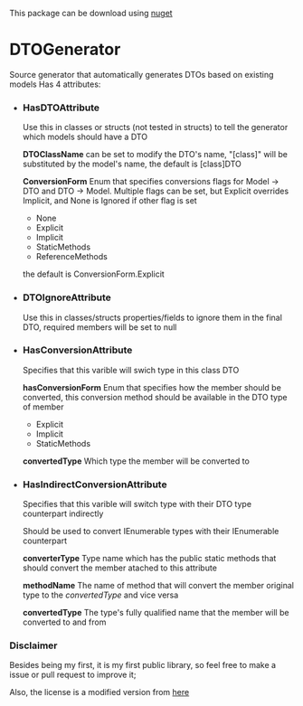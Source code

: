 This package can be download using [nuget](https://www.nuget.org/packages/SynoLib.Generators.DTOGenerator)
# DTOGenerator
Source generator that automatically generates DTOs based on existing models
Has 4 attributes:
- ### HasDTOAttribute
  Use this in classes or structs (not tested in structs) to tell the generator which models should have a DTO
  
  **DTOClassName** can be set to modify the DTO's name, "\[class\]" will be substituted by the model's name, the default is \[class\]DTO
  
  **ConversionForm** Enum that specifies conversions flags for Model -> DTO and DTO -> Model. Multiple flags can be set, but Explicit overrides Implicit, and None is Ignored if other flag is set 
  - None
  - Explicit
  - Implicit
  - StaticMethods
  - ReferenceMethods 
  
  the default is ConversionForm.Explicit

- ### DTOIgnoreAttribute
  Use this in classes/structs properties/fields to ignore them in the final DTO, required members will be set to null

- ### HasConversionAttribute
  Specifies that this varible will swich type in this class DTO

  **hasConversionForm**  Enum that specifies how the member should be converted, this conversion method should be available in the DTO type of member
  - Explicit
  - Implicit
  - StaticMethods
  
  **convertedType** Which type the member will be converted to

- ### HasIndirectConversionAttribute
  Specifies that this varible will switch type with their DTO type counterpart indirectly

  Should be used to convert IEnumerable<TModel> types with their IEnumerable<TDto> counterpart
  

  **converterType** Type name which has the public static methods that should convert the member atached to this attribute

  **methodName** The name of method that will convert the member original type to the *convertedType* and vice versa

  **convertedType** The type's fully qualified name that the member will be converted to and from

### Disclaimer
Besides being my first, it is my first public library, so feel free to make a issue or pull request to improve it;

Also, the license is a modified version from [here](https://github.com/non-ai-licenses/non-ai-licenses/blob/main/NON-AI-MIT)
